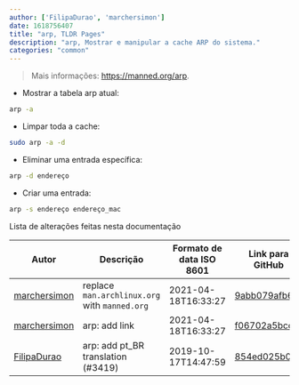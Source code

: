 ```yaml
---
author: ['FilipaDurao', 'marchersimon']
date: 1618756407
title: "arp, TLDR Pages"
description: "arp, Mostrar e manipular a cache ARP do sistema."
categories: "common"
---
```

> Mais informações: <https://manned.org/arp>.

- Mostrar a tabela arp atual:

```bash
arp -a
```

- Limpar toda a cache:

```bash
sudo arp -a -d
```

- Eliminar uma entrada específica:

```bash
arp -d endereço
```

- Criar uma entrada:

```bash
arp -s endereço endereço_mac
```
Lista de alterações feitas nesta documentação


Autor | Descrição | Formato de data ISO 8601 | Link para GitHub
------|-----|-----|-----
[marchersimon](mailto:marchersimon@zohomail.eu) | replace `man.archlinux.org` with `manned.org` | 2021-04-18T16:33:27 | [9abb079afb69](https://github.com/tldr-pages/tldr/commit/9abb079afb6972f3de61a30e1b3fb849ad4b68d9)
[marchersimon](mailto:marchersimon@zohomail.eu) | arp: add link | 2021-04-18T16:33:27 | [f06702a5bcc3](https://github.com/tldr-pages/tldr/commit/f06702a5bcc36ee9323d8e467b27e65ed111ef23)
[FilipaDurao](mailto:32716065+FilipaDurao@users.noreply.github.com) | arp: add pt_BR translation (#3419) | 2019-10-17T14:47:59 | [854ed025b021](https://github.com/tldr-pages/tldr/commit/854ed025b021e4c42594938e46133c29c5de1315)

